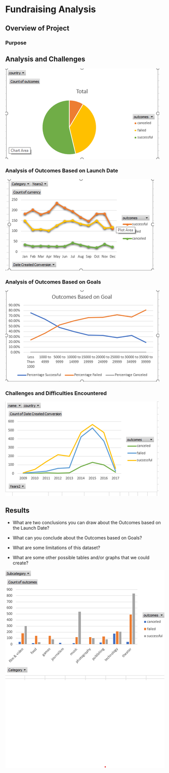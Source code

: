 # Fundraising Analysis
## Overview of Project
### Purpose
## Analysis and Challenges
![count outcomes countries](resources/outcomebuycountries.png)
### Analysis of Outcomes Based on Launch Date
.![Launch Date](resources/OutcomesTheaterLaunchDate.png)
### Analysis of Outcomes Based on Goals
![Outcomes Based on Goals](resources/OutcomesBasedGoals.png)
### Challenges and Difficulties Encountered
![date conversion](resources/trend.png)
## Results
- What are two conclusions you can draw about the Outcomes based on the Launch Date?


- What can you conclude about the Outcomes based on Goals?


- What are some limitations of this dataset?


- What are some other possible tables and/or graphs that we could create?

![the successful and failed of category](resources/outcomecategory.png)
